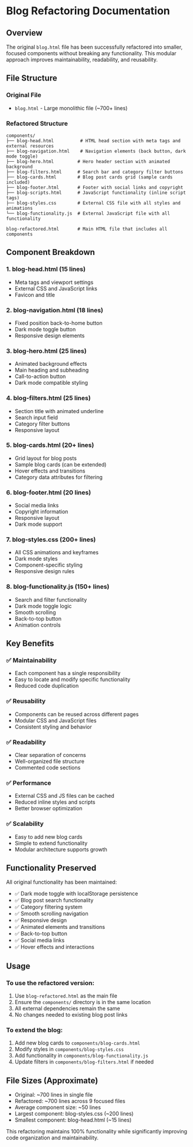 # Blog Refactoring Documentation

## Overview
The original `blog.html` file has been successfully refactored into smaller, focused components without breaking any functionality. This modular approach improves maintainability, readability, and reusability.

## File Structure

### Original File
- `blog.html` - Large monolithic file (~700+ lines)

### Refactored Structure
```
components/
├── blog-head.html          # HTML head section with meta tags and external resources
├── blog-navigation.html    # Navigation elements (back button, dark mode toggle)
├── blog-hero.html         # Hero header section with animated background
├── blog-filters.html      # Search bar and category filter buttons
├── blog-cards.html        # Blog post cards grid (sample cards included)
├── blog-footer.html       # Footer with social links and copyright
├── blog-scripts.html      # JavaScript functionality (inline script tags)
├── blog-styles.css        # External CSS file with all styles and animations
└── blog-functionality.js  # External JavaScript file with all functionality

blog-refactored.html       # Main HTML file that includes all components
```

## Component Breakdown

### 1. **blog-head.html** (15 lines)
- Meta tags and viewport settings
- External CSS and JavaScript links
- Favicon and title

### 2. **blog-navigation.html** (18 lines)
- Fixed position back-to-home button
- Dark mode toggle button
- Responsive design elements

### 3. **blog-hero.html** (25 lines)
- Animated background effects
- Main heading and subheading
- Call-to-action button
- Dark mode compatible styling

### 4. **blog-filters.html** (25 lines)
- Section title with animated underline
- Search input field
- Category filter buttons
- Responsive layout

### 5. **blog-cards.html** (20+ lines)
- Grid layout for blog posts
- Sample blog cards (can be extended)
- Hover effects and transitions
- Category data attributes for filtering

### 6. **blog-footer.html** (20 lines)
- Social media links
- Copyright information
- Responsive layout
- Dark mode support

### 7. **blog-styles.css** (200+ lines)
- All CSS animations and keyframes
- Dark mode styles
- Component-specific styling
- Responsive design rules

### 8. **blog-functionality.js** (150+ lines)
- Search and filter functionality
- Dark mode toggle logic
- Smooth scrolling
- Back-to-top button
- Animation controls

## Key Benefits

### ✅ **Maintainability**
- Each component has a single responsibility
- Easy to locate and modify specific functionality
- Reduced code duplication

### ✅ **Reusability**
- Components can be reused across different pages
- Modular CSS and JavaScript files
- Consistent styling and behavior

### ✅ **Readability**
- Clear separation of concerns
- Well-organized file structure
- Commented code sections

### ✅ **Performance**
- External CSS and JS files can be cached
- Reduced inline styles and scripts
- Better browser optimization

### ✅ **Scalability**
- Easy to add new blog cards
- Simple to extend functionality
- Modular architecture supports growth

## Functionality Preserved

All original functionality has been maintained:
- ✅ Dark mode toggle with localStorage persistence
- ✅ Blog post search functionality
- ✅ Category filtering system
- ✅ Smooth scrolling navigation
- ✅ Responsive design
- ✅ Animated elements and transitions
- ✅ Back-to-top button
- ✅ Social media links
- ✅ Hover effects and interactions

## Usage

### To use the refactored version:
1. Use `blog-refactored.html` as the main file
2. Ensure the `components/` directory is in the same location
3. All external dependencies remain the same
4. No changes needed to existing blog post links

### To extend the blog:
1. Add new blog cards to `components/blog-cards.html`
2. Modify styles in `components/blog-styles.css`
3. Add functionality in `components/blog-functionality.js`
4. Update filters in `components/blog-filters.html` if needed

## File Sizes (Approximate)
- Original: ~700 lines in single file
- Refactored: ~700 lines across 9 focused files
- Average component size: ~50 lines
- Largest component: blog-styles.css (~200 lines)
- Smallest component: blog-head.html (~15 lines)

This refactoring maintains 100% functionality while significantly improving code organization and maintainability.
